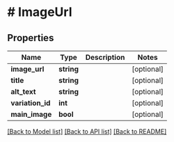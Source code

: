 # # ImageUrl

## Properties

Name | Type | Description | Notes
------------ | ------------- | ------------- | -------------
**image_url** | **string** |  | [optional] 
**title** | **string** |  | [optional] 
**alt_text** | **string** |  | [optional] 
**variation_id** | **int** |  | [optional] 
**main_image** | **bool** |  | [optional] 

[[Back to Model list]](../../README.md#documentation-for-models) [[Back to API list]](../../README.md#documentation-for-api-endpoints) [[Back to README]](../../README.md)


